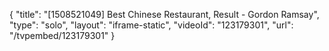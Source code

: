 {
    "title": "[1508521049] Best Chinese Restaurant, Result - Gordon Ramsay",
    "type": "solo",
    "layout": "iframe-static",
    "videoId": "123179301",
    "url": "\/tvpembed\/123179301"
}